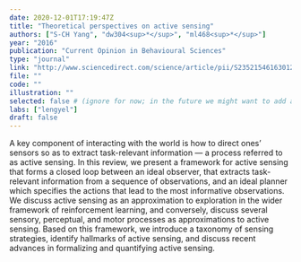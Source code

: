 ```yaml
---
date: 2020-12-01T17:19:47Z
title: "Theoretical perspectives on active sensing"
authors: ["S-CH Yang", "dw304<sup>*</sup>", "ml468<sup>*</sup>"]
year: "2016"
publication: "Current Opinion in Behavioural Sciences"
type: "journal"
link: "http://www.sciencedirect.com/science/article/pii/S2352154616301255" 
file: ""
code: ""
illustration: ""
selected: false # (ignore for now; in the future we might want to add a "Selected publications" section)
labs: ["lengyel"] 
draft: false
---
```


<!-- Abstract here please (you can use Markdown) -->

A key component of interacting with the world is how to direct ones’ sensors so
as to extract task-relevant information — a process referred to as active
sensing. In this review, we present a framework for active sensing that forms a
closed loop between an ideal observer, that extracts task-relevant information
from a sequence of observations, and an ideal planner which specifies the
actions that lead to the most informative observations. We discuss active
sensing as an approximation to exploration in the wider framework of
reinforcement learning, and conversely, discuss several sensory, perceptual,
and motor processes as approximations to active sensing. Based on this
framework, we introduce a taxonomy of sensing strategies, identify hallmarks of
active sensing, and discuss recent advances in formalizing and quantifying
active sensing.

